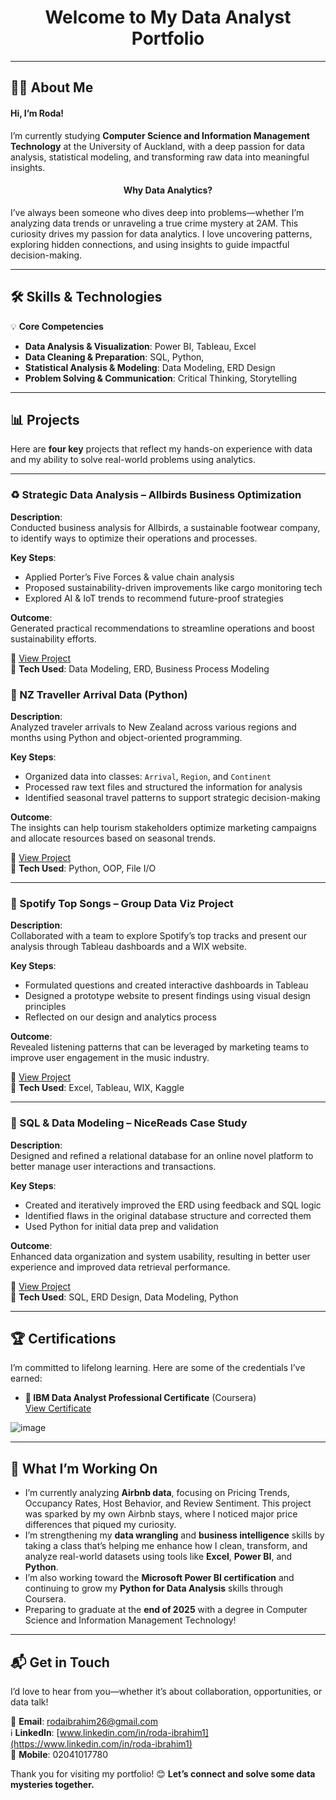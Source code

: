 <h1 align="center">Welcome to My Data Analyst Portfolio</h1>

---

## 👩‍💻 About Me

#### Hi, I’m Roda!

I’m currently studying **Computer Science and Information Management Technology** at the University of Auckland, with a deep passion for data analysis, statistical modeling, and transforming raw data into meaningful insights.

<h4 align="center">Why Data Analytics?</h4>

I’ve always been someone who dives deep into problems—whether I’m analyzing data trends or unraveling a true crime mystery at 2AM. This curiosity drives my passion for data analytics. I love uncovering patterns, exploring hidden connections, and using insights to guide impactful decision-making.  

---

## 🛠 Skills & Technologies

💡 **Core Competencies**  
- **Data Analysis & Visualization**: Power BI, Tableau, Excel  
- **Data Cleaning & Preparation**: SQL, Python,  
- **Statistical Analysis & Modeling**: Data Modeling, ERD Design  
- **Problem Solving & Communication**: Critical Thinking, Storytelling  

---

## 📊 Projects

Here are **four key** projects that reflect my hands-on experience with data and my ability to solve real-world problems using analytics.

---

### ♻️ Strategic Data Analysis – Allbirds Business Optimization

**Description**:  
Conducted business analysis for Allbirds, a sustainable footwear company, to identify ways to optimize their operations and processes.

**Key Steps**:
- Applied Porter’s Five Forces & value chain analysis
- Proposed sustainability-driven improvements like cargo monitoring tech
- Explored AI & IoT trends to recommend future-proof strategies

**Outcome**:  
Generated practical recommendations to streamline operations and boost sustainability efforts.

🔗 [View Project](https://github.com/rodaibrahim/portfolio/blob/main/Allbirds-Sustainable-Footwear.doc)  
🔧 **Tech Used**: Data Modeling, ERD, Business Process Modeling  

### 📌 NZ Traveller Arrival Data (Python)

**Description**:  
Analyzed traveler arrivals to New Zealand across various regions and months using Python and object-oriented programming.

**Key Steps**:
- Organized data into classes: `Arrival`, `Region`, and `Continent`
- Processed raw text files and structured the information for analysis
- Identified seasonal travel patterns to support strategic decision-making

**Outcome**:  
The insights can help tourism stakeholders optimize marketing campaigns and allocate resources based on seasonal trends.

🔗 [View Project](https://github.com/rodaibrahim/portfolio/blob/main/NZ-Resident%20Traveller%20Arrivals%20Analysis.ipynb)  
🔧 **Tech Used**: Python, OOP, File I/O  

---

### 🎵 Spotify Top Songs – Group Data Viz Project

**Description**:  
Collaborated with a team to explore Spotify’s top tracks and present our analysis through Tableau dashboards and a WIX website.

**Key Steps**:
- Formulated questions and created interactive dashboards in Tableau
- Designed a prototype website to present findings using visual design principles
- Reflected on our design and analytics process

**Outcome**:  
Revealed listening patterns that can be leveraged by marketing teams to improve user engagement in the music industry.

🔗 [View Project](https://github.com/rodaibrahim/portfolio/blob/main/Top%20Spotify%20Songs.pdf)  
🔧 **Tech Used**: Excel, Tableau, WIX, Kaggle  

---

### 🧩 SQL & Data Modeling – NiceReads Case Study

**Description**:  
Designed and refined a relational database for an online novel platform to better manage user interactions and transactions.

**Key Steps**:
- Created and iteratively improved the ERD using feedback and SQL logic
- Identified flaws in the original database structure and corrected them
- Used Python for initial data prep and validation

**Outcome**:  
Enhanced data organization and system usability, resulting in better user experience and improved data retrieval performance.

🔗 [View Project](https://github.com/rodaibrahim/portfolio/blob/main/Design%20%26%20Data%20Modeling.pdf)  
🔧 **Tech Used**: SQL, ERD Design, Data Modeling, Python  

---

## 🏆 Certifications

I’m committed to lifelong learning. Here are some of the credentials I’ve earned:

- **📜 IBM Data Analyst Professional Certificate** (Coursera)  
  [View Certificate](https://github.com/rodaibrahim/portfolio/blob/main/Coursera%20W3OWB0FOVYSV.pdf)  

![image](https://github.com/user-attachments/assets/fc019141-80b2-4823-9b3e-70e6fdc35597)

---

## 🚀 What I’m Working On

- I’m currently analyzing **Airbnb data**, focusing on Pricing Trends, Occupancy Rates, Host Behavior, and Review Sentiment. This project was sparked by my own Airbnb stays, where I noticed major price differences that piqued my curiosity.
- I’m strengthening my **data wrangling** and **business intelligence** skills by taking a class that’s helping me enhance how I clean, transform, and analyze real-world datasets using tools like **Excel**, **Power BI**, and **Python**.
- I’m also working toward the **Microsoft Power BI certification** and continuing to grow my **Python for Data Analysis** skills through Coursera.
- Preparing to graduate at the **end of 2025** with a degree in Computer Science and Information Management Technology!

---

## 📬 Get in Touch

I’d love to hear from you—whether it’s about collaboration, opportunities, or data talk!

📧 **Email**: [rodaibrahim26@gmail.com](mailto:rodaibrahim26@gmail.com)  
ℹ️ **LinkedIn**: [www.linkedin.com/in/roda-ibrahim1](https://www.linkedin.com/in/roda-ibrahim1)  
📱 **Mobile**: 02041017780  

Thank you for visiting my portfolio! 😊 **Let’s connect and solve some data mysteries together.**

